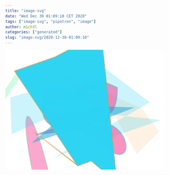 ```yaml
---
title: "image-svg"
date: "Wed Dec 30 01:09:10 CET 2020"
tags: ["image-svg", "pipotron", "image"]
author: m1ch3l
categories: ["generated"]
slug: "image-svg/2020-12-30-01:09:10"
---
```


![](image.svg)
